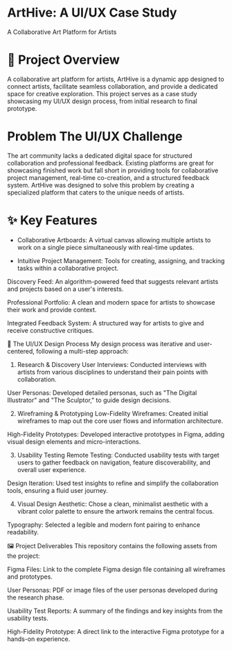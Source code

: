 # ArtHive: A UI/UX Case Study
A Collaborative Art Platform for Artists

# 🎨 Project Overview
A collaborative art platform for artists, ArtHive is a dynamic app designed to connect artists, facilitate seamless collaboration, and provide a dedicated space for creative exploration. This project serves as a case study showcasing my UI/UX design process, from initial research to final prototype.

# Problem The UI/UX Challenge
The art community lacks a dedicated digital space for structured collaboration and professional feedback. Existing platforms are great for showcasing finished work but fall short in providing tools for collaborative project management, real-time co-creation, and a structured feedback system. ArtHive was designed to solve this problem by creating a specialized platform that caters to the unique needs of artists.

# ✨ Key Features
* Collaborative Artboards: A virtual canvas allowing multiple artists to work on a single piece simultaneously with real-time updates.

* Intuitive Project Management: Tools for creating, assigning, and tracking tasks within a collaborative project.

Discovery Feed: An algorithm-powered feed that suggests relevant artists and projects based on a user's interests.

Professional Portfolio: A clean and modern space for artists to showcase their work and provide context.

Integrated Feedback System: A structured way for artists to give and receive constructive critiques.

🚀 The UI/UX Design Process
My design process was iterative and user-centered, following a multi-step approach:

1. Research & Discovery
User Interviews: Conducted interviews with artists from various disciplines to understand their pain points with collaboration.

User Personas: Developed detailed personas, such as "The Digital Illustrator" and "The Sculptor," to guide design decisions.

2. Wireframing & Prototyping
Low-Fidelity Wireframes: Created initial wireframes to map out the core user flows and information architecture.

High-Fidelity Prototypes: Developed interactive prototypes in Figma, adding visual design elements and micro-interactions.

3. Usability Testing
Remote Testing: Conducted usability tests with target users to gather feedback on navigation, feature discoverability, and overall user experience.

Design Iteration: Used test insights to refine and simplify the collaboration tools, ensuring a fluid user journey.

4. Visual Design
Aesthetic: Chose a clean, minimalist aesthetic with a vibrant color palette to ensure the artwork remains the central focus.

Typography: Selected a legible and modern font pairing to enhance readability.

🖼️ Project Deliverables
This repository contains the following assets from the project:

Figma Files: Link to the complete Figma design file containing all wireframes and prototypes.

User Personas: PDF or image files of the user personas developed during the research phase.

Usability Test Reports: A summary of the findings and key insights from the usability tests.

High-Fidelity Prototype: A direct link to the interactive Figma prototype for a hands-on experience.
